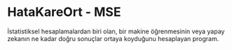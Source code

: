 # HataKareOrt - MSE
 İstatistiksel hesaplamalardan biri olan, bir makine öğrenmesinin veya yapay zekanın ne kadar doğru sonuçlar ortaya koyduğunu hesaplayan program.
